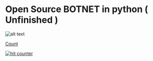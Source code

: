 #          Open Source BOTNET in python ( Unfinished )

![alt text](https://cdn.discordapp.com/attachments/1187363712764485745/1188829514386653214/New_Project.png)

<a href="https://www.cutercounter.com/" target="_blank"><p>Count</p><img src="https://www.cutercounter.com/hits.php?id=huxoqxqf&nd=1&style=4" border="0" alt="hit counter"></a>

